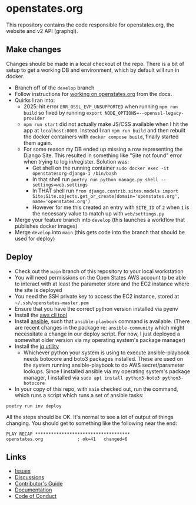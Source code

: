 # openstates.org

This repository contains the code responsible for openstates.org, the website and v2 API (graphql).

## Make changes

Changes should be made in a local checkout of the repo. There is a bit of setup to get a working DB and environment,
which by default will run in docker.

* Branch off of the `develop` branch
* Follow instructions for [working on openstates.org](https://docs.openstates.org/contributing/openstates-org/)
  from the docs.
* Quirks I ran into:
    * 2025: hit error `ERR_OSSL_EVP_UNSUPPORTED` when running `npm run build` so fixed by running `export NODE_OPTIONS=--openssl-legacy-provider`
    * `npm run start` did not actually make JS/CSS available when I hit the app at `localhost:8000`. Instead I
      ran `npm run build` and then rebuilt the docker containers with `docker compose build`, finally started them
      again.
    * For some reason my DB ended up missing a row representing the Django Site. This resulted in something like "Site
      not found" error when trying to log in/register. Solution was:
        * Get shell on the running container `sudo docker exec -it openstatesorg-django-1 /bin/bash`
        * In that shell run `poetry run python manage.py shell --settings=web.settings`
        * In THAT shell
          run `from django.contrib.sites.models import Site;Site.objects.get_or_create(domain='openstates.org', name='openstates.org')`
        * However for me this created an entry with `SITE_ID` of `2` when `1` is the necessary value to match up
          with `web/settings.py`
* Merge your feature branch into `develop` (this launches a workflow that publishes docker images)
* Merge `develop` into `main` (this gets code into the branch that should be used for deploy)

## Deploy

* Check out the `main` branch of this repository to your local workstation
* You will need permissions on the Open States AWS account to be able to interact with
  at least the parameter store and the EC2 instance where the site is deployed
* You need the SSH private key to access the EC2 instance, stored at `~/.ssh/openstates-master.pem`
* Ensure that you have the correct python version installed via pyenv
* Install the [aws cli tool](https://docs.aws.amazon.com/cli/latest/userguide/getting-started-install.html)
* Install [ansible](https://docs.ansible.com/ansible/latest/installation_guide/intro_installation.html#installing-and-upgrading-ansible),
such that `ansible-playbook` command is available. (There are recent changes in the package re: `ansible-community`
which might necessitate a change in our deploy script. For now, I just deployed a somewhat older version via
my operating system's package manager)
* Install the [jq utility](https://jqlang.github.io/jq/)
    * Whichever python your system is using to execute ansible-playbook needs botocore and boto3 packages installed.
      These are used on the system running ansible-playbook to do AWS secret/parameter lookups. Since I installed
      ansible via my operating system's package manager, I installed via
      `sudo apt install python3-boto3 python3-botocore`
* In your copy of this repo, with `main` checked out, run the command, which runs a script which runs a set
  of ansible tasks:

```
poetry run inv deploy
```

All the steps should be OK. It's normal to see a lot of output of things changing. You should get to
something like the following near the end:

```
PLAY RECAP ************************************
openstates.org             : ok=41   changed=6
```

## Links

* [Issues](https://github.com/openstates/issues/issues)
* [Discussions](https://github.com/openstates/issues/discussions)
* [Contributor's Guide](https://docs.openstates.org/contributing/)
* [Documentation](https://docs.openstates.org/contributing/openstates-org/)
* [Code of Conduct](https://docs.openstates.org/code-of-conduct/)
